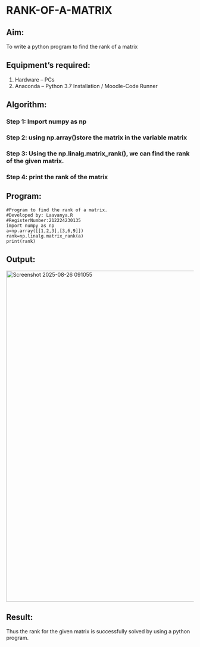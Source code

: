 # RANK-OF-A-MATRIX
## Aim:
To write a python program to find the rank of a matrix
## Equipment’s required:
1. 	Hardware – PCs
2. 	Anaconda – Python 3.7 Installation / Moodle-Code Runner
## Algorithm:
### Step 1: Import numpy as np
### Step 2: using np.array()store the matrix in the variable matrix
### Step 3: Using the np.linalg.matrix_rank(), we can find the rank of the given matrix.
### Step 4: print the rank of the matrix
## Program:
```
#Program to find the rank of a matrix.
#Developed by: Laavanya.R
#RegisterNumber:212224230135
import numpy as np
a=np.array([[1,2,3],[3,6,9]])
rank=np.linalg.matrix_rank(a)
print(rank)
```
## Output:
<img width="1262" height="890" alt="Screenshot 2025-08-26 091055" src="https://github.com/user-attachments/assets/119a5e51-6724-499d-9918-585487a169d3" />

## Result:
Thus the rank for the given matrix is successfully solved by  using a python program.

